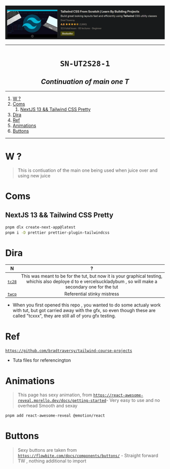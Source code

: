 [![](sn/2023-06-21_05-56-43.png)](https://www.udemy.com/course/tailwind-from-scratch/)

---

<h1 align="center"><code> SN-UT2S28-1 </code></h1>
<h2 align="center"><i> Continuation of main one T </i></h1>

---

1. [W ?](#w-)
2. [Coms](#coms)
   1. [NextJS 13 \&\& Tailwind CSS Pretty](#nextjs-13--tailwind-css-pretty)
3. [Dira](#dira)
4. [Ref](#ref)
5. [Animations](#animations)
6. [Buttons](#buttons)

---

# W ?

> This is contiuation of the main one being used when juice over and using new juice

# Coms

## NextJS 13 && Tailwind CSS Pretty

```sh
pnpm dlx create-next-app@latest
pnpm i -D prettier prettier-plugin-tailwindcss
```

# Dira

|         N         |                                                                                ?                                                                                 |
| :---------------: | :--------------------------------------------------------------------------------------------------------------------------------------------------------------: |
| [`tc28`](./tc28/) | This was meant to be for the tut, but now it is your graphical testing, whichis also deploye d to e vercelsuckladybum , so will make a secondary one for the tut |
| [`twcp`](./twcp/) |                                                                   Referential stinky mistress                                                                    |

- When you first opened this repo , you wanted to do some actualy work with tut, but got carried away with the gfx, so even though these are called "tcxxx", they are still all of yoru gfx testing.

# Ref

[`https://github.com/bradtraversy/tailwind-course-projects`](https://github.com/bradtraversy/tailwind-course-projects)

- Tuta files for referencington

# Animations

> This page has sexy animation, from [`https://react-awesome-reveal.morello.dev/docs/getting-started`](https://react-awesome-reveal.morello.dev/docs/getting-started)- Very easy to use and no overhead
> Smooth and sexay

```sh 
pnpm add react-awesome-reveal @emotion/react
```

# Buttons

> Sexy buttons are taken from [`https://flowbite.com/docs/components/buttons/`](https://flowbite.com/docs/components/buttons/) - Straight forward TW , nothing additional to import
